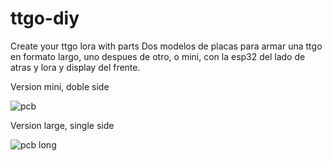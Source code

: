 # ttgo-diy
Create your ttgo lora with parts
Dos modelos de placas para armar una ttgo en formato largo, uno despues de otro, o mini, con la esp32 del lado de atras y lora y display del frente.


Version mini, doble side

![pcb](https://user-images.githubusercontent.com/100592663/221630061-26c77171-9630-4d0a-a9fe-9d4487af65e8.png)

Version large, single side

![pcb long](https://user-images.githubusercontent.com/100592663/221630958-b474b4ca-ff23-4841-bbe9-71283537c87c.png)
